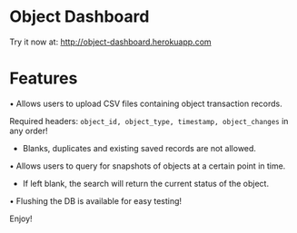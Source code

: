 # Object Dashboard

Try it now at: http://object-dashboard.herokuapp.com

# Features

• Allows users to upload CSV files containing object transaction records.

Required headers: `object_id, object_type, timestamp, object_changes` in any order!

* Blanks, duplicates and existing saved records are not allowed.

• Allows users to query for snapshots of objects at a certain point in time.

* If left blank, the search will return the current status of the object.

• Flushing the DB is available for easy testing!

Enjoy!